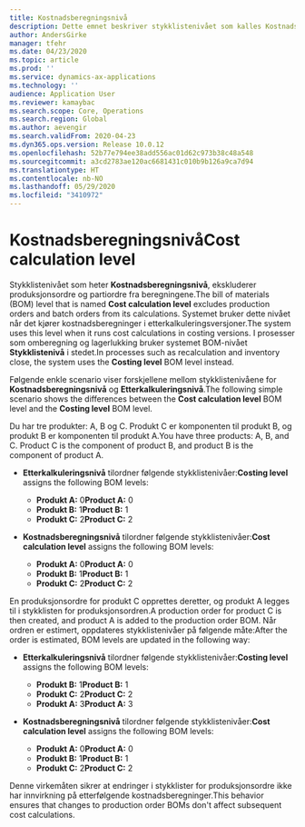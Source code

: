 ```yaml
---
title: Kostnadsberegningsnivå
description: Dette emnet beskriver stykklistenivået som kalles Kostnadsberegningsnivå. Dette stykklistenivået utelukker produksjons- og partiordrer fra beregningene.
author: AndersGirke
manager: tfehr
ms.date: 04/23/2020
ms.topic: article
ms.prod: ''
ms.service: dynamics-ax-applications
ms.technology: ''
audience: Application User
ms.reviewer: kamaybac
ms.search.scope: Core, Operations
ms.search.region: Global
ms.author: aevengir
ms.search.validFrom: 2020-04-23
ms.dyn365.ops.version: Release 10.0.12
ms.openlocfilehash: 52b77e794ee38add556ac01d62c973b38c48a548
ms.sourcegitcommit: a3cd2783ae120ac6681431c010b9b126a9ca7d94
ms.translationtype: HT
ms.contentlocale: nb-NO
ms.lasthandoff: 05/29/2020
ms.locfileid: "3410972"
---
```

# <a name="cost-calculation-level"></a><span data-ttu-id="94d3f-104">Kostnadsberegningsnivå</span><span class="sxs-lookup"><span data-stu-id="94d3f-104">Cost calculation level</span></span>

<span data-ttu-id="94d3f-105">Stykklistenivået som heter **Kostnadsberegningsnivå**, ekskluderer produksjonsordre og partiordre fra beregningene.</span><span class="sxs-lookup"><span data-stu-id="94d3f-105">The bill of materials (BOM) level that is named **Cost calculation level** excludes production orders and batch orders from its calculations.</span></span> <span data-ttu-id="94d3f-106">Systemet bruker dette nivået når det kjører kostnadsberegninger i etterkalkuleringsversjoner.</span><span class="sxs-lookup"><span data-stu-id="94d3f-106">The system uses this level when it runs cost calculations in costing versions.</span></span> <span data-ttu-id="94d3f-107">I prosesser som omberegning og lagerlukking bruker systemet BOM-nivået **Stykklistenivå** i stedet.</span><span class="sxs-lookup"><span data-stu-id="94d3f-107">In processes such as recalculation and inventory close, the system uses the **Costing level** BOM level instead.</span></span>

<span data-ttu-id="94d3f-108">Følgende enkle scenario viser forskjellene mellom stykklistenivåene for **Kostnadsberegningsnivå** og **Etterkalkuleringsnivå**.</span><span class="sxs-lookup"><span data-stu-id="94d3f-108">The following simple scenario shows the differences between the **Cost calculation level** BOM level and the **Costing level** BOM level.</span></span>

<span data-ttu-id="94d3f-109">Du har tre produkter: A, B og C. Produkt C er komponenten til produkt B, og produkt B er komponenten til produkt A.</span><span class="sxs-lookup"><span data-stu-id="94d3f-109">You have three products: A, B, and C. Product C is the component of product B, and product B is the component of product A.</span></span>

- <span data-ttu-id="94d3f-110">**Etterkalkuleringsnivå** tilordner følgende stykklistenivåer:</span><span class="sxs-lookup"><span data-stu-id="94d3f-110">**Costing level** assigns the following BOM levels:</span></span>

    - <span data-ttu-id="94d3f-111">**Produkt A:** 0</span><span class="sxs-lookup"><span data-stu-id="94d3f-111">**Product A:** 0</span></span>
    - <span data-ttu-id="94d3f-112">**Produkt B:** 1</span><span class="sxs-lookup"><span data-stu-id="94d3f-112">**Product B:** 1</span></span>
    - <span data-ttu-id="94d3f-113">**Produkt C:** 2</span><span class="sxs-lookup"><span data-stu-id="94d3f-113">**Product C:** 2</span></span>

- <span data-ttu-id="94d3f-114">**Kostnadsberegningsnivå** tilordner følgende stykklistenivåer:</span><span class="sxs-lookup"><span data-stu-id="94d3f-114">**Cost calculation level** assigns the following BOM levels:</span></span>

    - <span data-ttu-id="94d3f-115">**Produkt A:** 0</span><span class="sxs-lookup"><span data-stu-id="94d3f-115">**Product A:** 0</span></span>
    - <span data-ttu-id="94d3f-116">**Produkt B:** 1</span><span class="sxs-lookup"><span data-stu-id="94d3f-116">**Product B:** 1</span></span>
    - <span data-ttu-id="94d3f-117">**Produkt C:** 2</span><span class="sxs-lookup"><span data-stu-id="94d3f-117">**Product C:** 2</span></span>

<span data-ttu-id="94d3f-118">En produksjonsordre for produkt C opprettes deretter, og produkt A legges til i stykklisten for produksjonsordren.</span><span class="sxs-lookup"><span data-stu-id="94d3f-118">A production order for product C is then created, and product A is added to the production order BOM.</span></span> <span data-ttu-id="94d3f-119">Når ordren er estimert, oppdateres stykklistenivåer på følgende måte:</span><span class="sxs-lookup"><span data-stu-id="94d3f-119">After the order is estimated, BOM levels are updated in the following way:</span></span>

- <span data-ttu-id="94d3f-120">**Etterkalkuleringsnivå** tilordner følgende stykklistenivåer:</span><span class="sxs-lookup"><span data-stu-id="94d3f-120">**Costing level** assigns the following BOM levels:</span></span>

    - <span data-ttu-id="94d3f-121">**Produkt B:** 1</span><span class="sxs-lookup"><span data-stu-id="94d3f-121">**Product B:** 1</span></span>
    - <span data-ttu-id="94d3f-122">**Produkt C:** 2</span><span class="sxs-lookup"><span data-stu-id="94d3f-122">**Product C:** 2</span></span>
    - <span data-ttu-id="94d3f-123">**Produkt A:** 3</span><span class="sxs-lookup"><span data-stu-id="94d3f-123">**Product A:** 3</span></span>

- <span data-ttu-id="94d3f-124">**Kostnadsberegningsnivå** tilordner følgende stykklistenivåer:</span><span class="sxs-lookup"><span data-stu-id="94d3f-124">**Cost calculation level** assigns the following BOM levels:</span></span>

    - <span data-ttu-id="94d3f-125">**Produkt A:** 0</span><span class="sxs-lookup"><span data-stu-id="94d3f-125">**Product A:** 0</span></span>
    - <span data-ttu-id="94d3f-126">**Produkt B:** 1</span><span class="sxs-lookup"><span data-stu-id="94d3f-126">**Product B:** 1</span></span>
    - <span data-ttu-id="94d3f-127">**Produkt C:** 2</span><span class="sxs-lookup"><span data-stu-id="94d3f-127">**Product C:** 2</span></span>

<span data-ttu-id="94d3f-128">Denne virkemåten sikrer at endringer i stykklister for produksjonsordre ikke har innvirkning på etterfølgende kostnadsberegninger.</span><span class="sxs-lookup"><span data-stu-id="94d3f-128">This behavior ensures that changes to production order BOMs don't affect subsequent cost calculations.</span></span>
